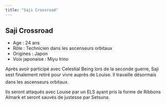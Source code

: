 ```yaml
---
title: "Saji Crossroad"
---
```


Saji Crossroad
--------------


- Age : 24 ans  
- Rôle : Technicien dans les ascenseurs orbitaux  
- Origines : Japon  
- Voix japonaise : Miyu Irino


Après avoir participé avec Celestial Being lors de la seconde guerre, Saji sest finalement retiré pour vivre auprès de Louise. Il travaille désormais dans les ascenseurs orbitaux.


Ils seront attaqués avec Louise par un ELS ayant pris la forme de Ribbons Almark et seront sauvés de justesse par Setsuna.

